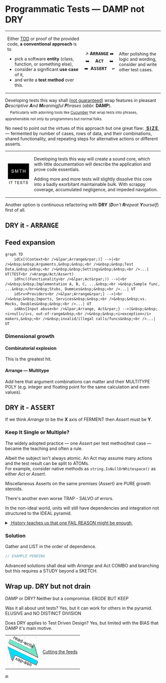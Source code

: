 # Programmatic Tests &mdash; DAMP not DRY

<table><tr><td><p>Either <a href="../../asDrive">TDD</a> or proof of the provided code, <b>a conventional approach</b> is to</p>
    <ul>
        <li>pick a software <b>entity</b> (class, function, or something else),</li>
        <li>consider a significant <b>use case</b> of it,</li>
        <li>and write a <b>test method</b> over this.</li>
    </ul>
</td><td><p align="center">
↗️&nbsp;<b>A<samp>RRANGE</samp></b>&nbsp;➡️ <br />➡️&nbsp;&nbsp;&nbsp;&nbsp;&nbsp;<b>A<samp>CT</samp></b>&nbsp;&nbsp;&nbsp;&nbsp;&nbsp;➡️ <br />➡️&nbsp;&nbsp;<b>A<samp>SSERT&nbsp;&nbsp;↩️</samp></b></p></td><td>
    <p>After polishing the logic and wording,<br />consider and write other test cases.</p>
</td></tr></table>

Developing tests this way shall (<ins>not guaranteed</ins>) wrap features in pleasant _<b>D</b>escriptive <b>A</b>nd <b>M</b>eaninigful <b>P</b>hrases_ (_abbr._ <b>DAMP</b>).\
&nbsp;&nbsp;&nbsp;&nbsp;<sub>Particularly with adorning tools like [Cucumber](https://cucumber.io/docs/guides/10-minute-tutorial/?lang=java#write-a-scenario) that wrap tests into phrases, apprehensible not only by programmers but normal folks.</sub>

No need to point out the virtues of this approach but one great flaw: <ins>&nbsp;<b>S&thinsp;I&thinsp;Z&thinsp;E</b>&nbsp;</ins> &mdash; fermented by number of cases, rows of data, and their combinations, shared functionality, and repeating steps for alternative actions or different asserts.

<table><tr><td><picture><img alt="&nbsp;Black box of test (not of application)" src="../../../../_rsc/_img/memes/ItTestsSmth.jpg" /></picture>
</td><td>
<p>Developing tests this way will create a sound core, which with little documentation will describe the application and prove code essentials.</p>
<p>Adding more and more tests will slightly dissolve this core into a badly exorbitant maintainable bulk. With scrappy coverage, accumulated negligence, and impeded navigation.</p>    
</td></tr></table>

Another option is continuous refactoring with **DRY** (<i><b>D</b>on't <b>R</b>repeat <b>Y</b>ourself</i>) first of all.

## DRY it - A<samp>RRANGE</samp>

## Feed expansion

```mermaid
graph TD
    idCx[(Context<br />&lpar;Arrange&rpar;)] -->|<br />&nbsp;&nbsp;Arguments,&nbsp;&nbsp;<br />&nbsp;&nbsp;Test Data,&nbsp;&nbsp;<br />&nbsp;&nbsp;Settings&nbsp;&nbsp;<br />...| UT(TEST<br />Arange/Act/Assert)
    idFnc((Functionality<br />&lpar;Act&rpar;)) -->|<br />&nbsp;&nbsp;Implementation A, B, C, ...&nbsp;<br >&nbsp;Sample func, ...&nbsp;</br>&nbsp;Stubs, Dummies&nbsp;&nbsp;<br />...| UT
    idSrv>Providers<br />&lpar;Arrange&rpar;] -->|<br />&nbsp;&nbsp;Imports, Services&nbsp;&nbsp;<br />&nbsp;&nbsp;vs. Mocks, Doubles&nbsp;&nbsp;<br />...| UT
    idAbs{Input abuse<br />&lpar;Arrange, Act&rpar;} -->|&nbsp;&nbsp;<i>null</i>s, out-of-range&nbsp;<br />&nbsp;&nbsp;<i>exception</i> makers,&nbsp;<br />&nbsp;invalid/illegal calls/funcs&nbsp;<br />...| UT

```

### Dimensional growth

#### Combinatorial explosion

This is the greatest hit.

#### Arrange &mdash; Multitype

Add here that argument combinations can matter and their MULTITYPE POLY (e.g. integer and floating point for the same calculation and even values).

## DRY it - A<samp>SSERT</samp>

If we think *Arrange* to be the **X** axis of FERMENT then *Assert* must be **Y**.

### Keep It Single or Multiple?

The widely adopted practice &mdash; one *Assert* per test method/test case &mdash; became the teaching and often a rule.

Albeit the subject isn't always atomic. An Act may assume many actions and the test result can be split to ATOMs.\
For example, consider native methods as `string.IsNullOrWhitespace()` as either *Act* or *Assert*.

Miscellaneous Asserts on the same premises (Assert) are PURE growth steroids.

There's another even worse TRAP - SALVO of errors.

In the non-ideal world, units will still have dependencies and integration not structured to the IDEAL pyramid.

<details><summary><ins>&nbsp;History teaches us that one FAIL REASON might be enough&nbsp;</ins></summary>

An anecdote tells that a DISTRESSED Napoleon why cannon were silent. The general was prompt to LIST seven reasons...

Napoleon interrupted him with: one is enough.

(Maybe it was about Alex Makedonsky and ELEPHANTS).

\___________</details>

### Solution

Gather and LIST in the order of dependence.

```csharp
// EXAMPLE PENDING
```

Advanced solutions shall deal with _Arrange_ and Act COMBO and branching but this requires a STUDY beyond a SKETCH.

## Wrap up. DRY but not drain 

DAMP or DRY? Neither but a compromise. 
ERODE BUT KEEP

Was it all about unit tests? Yes, but it can work for others in the pyramid. ELUSIVE and NO DISTINCT DIVISION

Does DRY applies to Test Driven Design? Yes, but limited with the BIAS that DAMP it's main motive.

<table><tr><td><picture><img alt="&nbsp;READ-WRITE meets USE-DEV" width="100px" src="../../../../_rsc/_img/_nav/read-write_use-dev.jpg" /></picture></td><td>
    <a href="https://github.com/Kyriosity/use-dev/blob/main/README%2B/tests/README%2B/prog_tests-cut_feeds.md">Cutting the feeds</a>
</td></td></tr></table>

🔚
